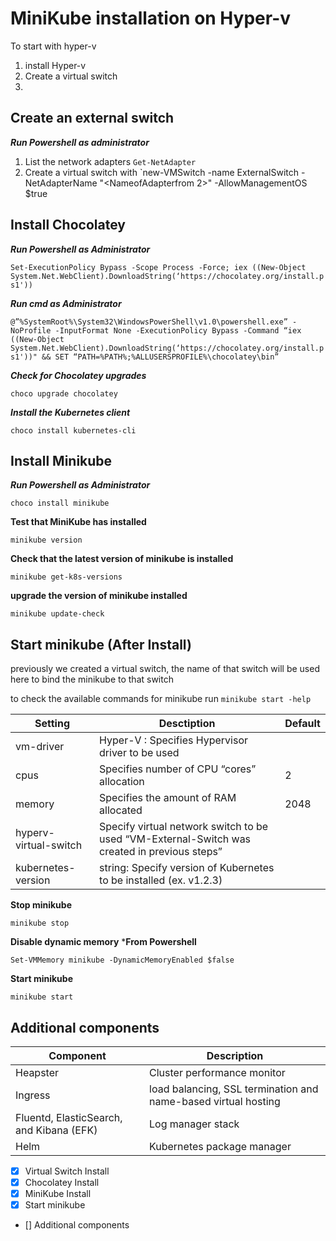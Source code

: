 # MiniKube installation on Hyper-v
To start with hyper-v
1. install Hyper-v
1. Create a virtual switch
1.

## Create an external switch
***Run Powershell as administrator***
1. List the network adapters `Get-NetAdapter`
1. Create a virtual switch with `new-VMSwitch -name ExternalSwitch -NetAdapterName "<NameofAdapterfrom 2>" -AllowManagementOS $true


## Install Chocolatey
***Run Powershell as Administrator***

`Set-ExecutionPolicy Bypass -Scope Process -Force; iex ((New-Object System.Net.WebClient).DownloadString(‘https://chocolatey.org/install.ps1'))`



***Run cmd as Administrator***

`@”%SystemRoot%\System32\WindowsPowerShell\v1.0\powershell.exe” -NoProfile -InputFormat None -ExecutionPolicy Bypass -Command “iex ((New-Object System.Net.WebClient).DownloadString(‘https://chocolatey.org/install.ps1'))" && SET “PATH=%PATH%;%ALLUSERSPROFILE%\chocolatey\bin”`

***Check for Chocolatey upgrades***

`choco upgrade chocolatey`

***Install the Kubernetes client***

`choco install kubernetes-cli`


## Install Minikube
***Run Powershell as Administrator***

`choco install minikube`

**Test that MiniKube has installed**

`minikube version`

**Check that the latest version of minikube is installed**

`minikube get-k8s-versions`

**upgrade the version of minikube installed**

`minikube update-check`

## Start minikube (After Install)
previously we created a virtual switch, the name of that switch will be used here to bind the minikube to that switch

to check the available commands for minikube run
`minikube start -help`

|Setting|Desctiption|Default|
|--|--|--|
|vm-driver| Hyper-V : Specifies Hypervisor driver to be used||
|cpus|Specifies number of CPU “cores” allocation|2|
|memory|Specifies the amount of RAM allocated|2048|
|hyperv-virtual-switch |Specify virtual network switch to be used “VM-External-Switch was created in previous steps”||
|kubernetes-version| string: Specify version of Kubernetes to be installed (ex. v1.2.3)||

**Stop minikube**

`minikube stop`

**Disable dynamic memory**
***From Powershell**

`Set-VMMemory minikube -DynamicMemoryEnabled $false`

**Start minikube**

`minikube start`


## Additional components

|Component| Description|
|--|--|
|Heapster|Cluster performance monitor|
|Ingress|load balancing, SSL termination and name-based virtual hosting|
|Fluentd, ElasticSearch, and Kibana (EFK)|Log manager stack|
|Helm|Kubernetes package manager|

-  [x] Virtual Switch Install
-  [x] Chocolatey Install
-  [x] MiniKube Install
-  [x] Start minikube
- [] Additional components
